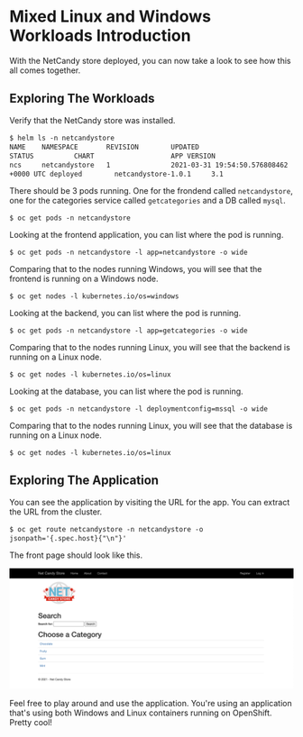 # Mixed Linux and Windows Workloads Introduction

With the NetCandy store deployed, you can now take a look to see how this all comes together.

## Exploring The Workloads

Verify that the NetCandy store was installed.

```shell
$ helm ls -n netcandystore
NAME    NAMESPACE       REVISION        UPDATED                                 STATUS          CHART                   APP VERSION
ncs     netcandystore   1               2021-03-31 19:54:50.576808462 +0000 UTC deployed        netcandystore-1.0.1     3.1
```

There should be 3 pods running. One for the frondend called `netcandystore`, one for the categories service called `getcategories` and a DB called `mysql`.

```shell
$ oc get pods -n netcandystore
```

Looking at the frontend application, you can list where the pod is running.

```shell
$ oc get pods -n netcandystore -l app=netcandystore -o wide
```

Comparing that to the nodes running Windows, you will see that the frontend is running on a Windows node.

```shell
$ oc get nodes -l kubernetes.io/os=windows
```

Looking at the backend, you can list where the pod is running.

```shell
$ oc get pods -n netcandystore -l app=getcategories -o wide
```

Comparing that to the nodes running Linux, you will see that the backend is running on a Linux node.

```shell
$ oc get nodes -l kubernetes.io/os=linux
```

Looking at the database, you can list where the pod is running.

```shell
$ oc get pods -n netcandystore -l deploymentconfig=mssql -o wide
```

Comparing that to the nodes running Linux, you will see that the database is running on a Linux node.

```shell
$ oc get nodes -l kubernetes.io/os=linux
```
## Exploring The Application

You can see the application by visiting the URL for the app. You can extract the URL from the cluster.

```shell
$ oc get route netcandystore -n netcandystore -o jsonpath='{.spec.host}{"\n"}'
```
The front page should look like this.

![ncs app](images/ncs.png)

Feel free to play around and use the application. You're using an application that's using both Windows and Linux containers running on OpenShift. Pretty cool!
